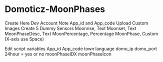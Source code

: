 # Domoticz-MoonPhases
Create Here Dev Account
Note App_id and App_code
Upload Custom Images
Create 5 Dummy Sensors
Moonrise, Text
Moonset, Text
MoonPhaseDesc, Text
MoonPercentage, Percentage
MoonPhase, Custom (X-axis use Space)

Edit script variables
App_id
App_code
town
language
domo_ip
domo_port
24hour = yes or no
moonPhaseIDX
moonPhaseIcon
